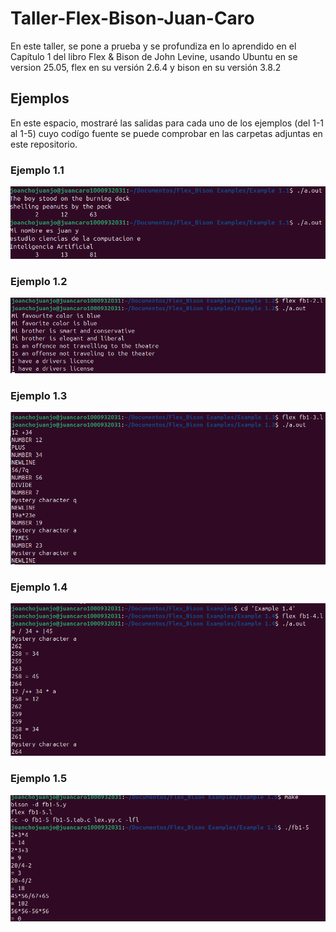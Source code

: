 # Taller-Flex-Bison-Juan-Caro

En este taller, se pone a prueba y se profundiza en lo aprendido en el Capítulo 1 del libro Flex & Bison de John Levine, usando Ubuntu en se version 25.05, flex en su versión 2.6.4 y bison en su versión 3.8.2

## Ejemplos

En este espacio, mostraré las salidas para cada uno de los ejemplos (del 1-1 al 1-5) cuyo codígo fuente se puede comprobar en las carpetas adjuntas en este repositorio.

### Ejemplo 1.1

![Salida Ejercicio 1.1](ejemplos/Ejemplo%201/Salida%20Ejemplo%201.png)

### Ejemplo 1.2

![Salida Ejercicio 1.2](ejemplos/Ejemplo%202/Salida%20Ejemplo%202.png)

### Ejemplo 1.3

![Salida Ejercicio 1.3](ejemplos/Ejemplo%203/Salida%20Ejemplo%203.png)

### Ejemplo 1.4

![Salida Ejercicio 1.4](ejemplos/Ejemplo%204/Salida%20Ejemplo%204.png)

### Ejemplo 1.5

![Salida Ejercicio 1.5](ejemplos/Ejemplo%205/Salida%20Ejemplo%205.png)
